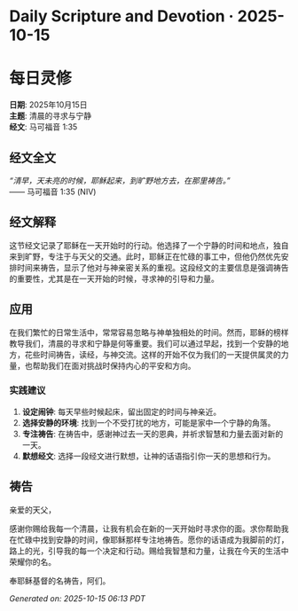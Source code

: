 # Daily Scripture and Devotion · 2025-10-15

# 每日灵修

**日期**: 2025年10月15日  
**主题**: 清晨的寻求与宁静  
**经文**: 马可福音 1:35

## 经文全文

*“清早，天未亮的时候，耶稣起来，到旷野地方去，在那里祷告。”*  
—— 马可福音 1:35 (NIV)

## 经文解释

这节经文记录了耶稣在一天开始时的行动。他选择了一个宁静的时间和地点，独自来到旷野，专注于与天父的交通。此时，耶稣正在忙碌的事工中，但他仍然优先安排时间来祷告，显示了他对与神亲密关系的重视。这段经文的主要信息是强调祷告的重要性，尤其是在一天开始的时候，寻求神的引导和力量。

## 应用

在我们繁忙的日常生活中，常常容易忽略与神单独相处的时间。然而，耶稣的榜样教导我们，清晨的寻求和宁静是何等重要。我们可以通过早起，找到一个安静的地方，花些时间祷告，读经，与神交流。这样的开始不仅为我们的一天提供属灵的力量，也帮助我们在面对挑战时保持内心的平安和方向。

### 实践建议

1. **设定闹钟**: 每天早些时候起床，留出固定的时间与神亲近。
2. **选择安静的环境**: 找到一个不受打扰的地方，可能是家中一个宁静的角落。
3. **专注祷告**: 在祷告中，感谢神过去一天的恩典，并祈求智慧和力量去面对新的一天。
4. **默想经文**: 选择一段经文进行默想，让神的话语指引你一天的思想和行为。

## 祷告

亲爱的天父，

感谢你赐给我每一个清晨，让我有机会在新的一天开始时寻求你的面。求你帮助我在忙碌中找到安静的时间，像耶稣那样专注地祷告。愿你的话语成为我脚前的灯，路上的光，引导我的每一个决定和行动。赐给我智慧和力量，让我在今天的生活中荣耀你的名。

奉耶稣基督的名祷告，阿们。

_Generated on: 2025-10-15 06:13 PDT_
